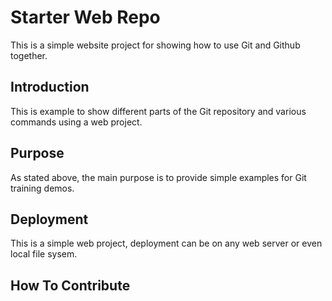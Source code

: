 # Starter Web Repo
This is a simple website project for showing how to use Git and Github together.

## Introduction
This is example to show different parts of the Git repository and various commands using a web project.

## Purpose
As stated above, the main purpose is to provide simple examples for Git training demos.

## Deployment
This is a simple web project, deployment can be on any web server or even local file sysem.

## How To Contribute